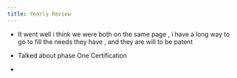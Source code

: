 ```yaml
---
title: Yearly Review
---
```


- It went well i think we were both on the same page , i have a  long way to go to fill the needs they have , and they are will to be patent

- Talked about phase One Certification 

- 

